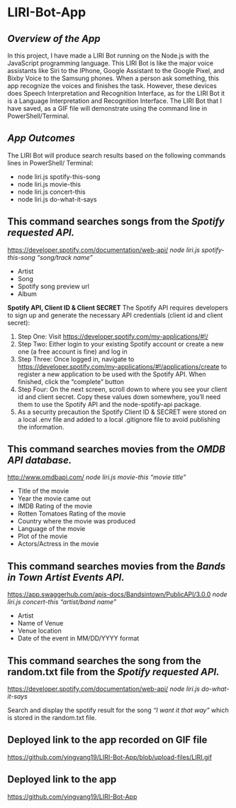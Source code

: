 # LIRI-Bot-App
## _Overview of the App_
In this project, I have made a LIRI Bot running on the Node.js with the JavaScript programming language. This LIRI Bot is like the major voice assistants like Siri to the IPhone, Google Assistant to the Google Pixel, and Bixby Voice to the Samsung phones. When a person ask something, this app recognize the voices and finishes the task. However, these devices does Speech Interpretation and Recognition Interface, as for the LIRI Bot it is a Language Interpretation and Recognition Interface. The LIRI Bot that I have saved, as a GIF file will demonstrate using the command line in PowerShell/Terminal.

## _App Outcomes_
The LIRI Bot will produce search results based on the following commands lines in PowerShell/ Terminal:

* node liri.js spotify-this-song
* node liri.js movie-this
* node liri.js concert-this  
* node liri.js do-what-it-says


## This command searches songs from the _Spotify requested API._
https://developer.spotify.com/documentation/web-api/
*node liri.js spotify-this-song “song/track name”*

* Artist
* Song
* Spotify song preview url
* Album

**Spotify API, Client ID & Client SECRET**
The Spotify API requires developers to sign up and generate the necessary API credentials (client id and client secret):
1. Step One: Visit https://developer.spotify.com/my-applications/#!/
1. Step Two: Either login to your existing Spotify account or create a new one (a free account is fine) and log in
1. Step Three: Once logged in, navigate to https://developer.spotify.com/my-applications/#!/applications/create to register a new application to be used with the Spotify API. When finished, click the “complete” button
1. Step Four: On the next screen, scroll down to where you see your client id and client secret. Copy these values down somewhere, you’ll need them to use the Spotify API and the node-spotify-api package.
1. As a security precaution the Spotify Client ID & SECRET were stored on a local .env file and added to a local .gitignore file to avoid publishing the information.

## This command searches movies from the _OMDB API database._
http://www.omdbapi.com/
*node liri.js movie-this “movie title”*

*	Title of the movie
*	Year the movie came out
*	IMDB Rating of the movie
*	Rotten Tomatoes Rating of the movie
*	Country where the movie was produced
*	Language of the movie
*	Plot of the movie
*	Actors/Actress in the movie

## This command searches movies from the _Bands in Town Artist Events API._
https://app.swaggerhub.com/apis-docs/Bandsintown/PublicAPI/3.0.0
*node liri.js concert-this “artist/band name”*

*	Artist
*	Name of Venue
*	Venue location
*	Date of the event in MM/DD/YYYY format

## This command searches the song from the random.txt file from the _Spotify requested API._
https://developer.spotify.com/documentation/web-api/
*node liri.js do-what-it-says*

Search and display the spotify result for the song _“I want it that way”_ which is stored in the random.txt file.

## Deployed link to the app recorded on GIF file
https://github.com/yingvang19/LIRI-Bot-App/blob/upload-files/LIRI.gif

## Deployed link to the app
https://github.com/yingvang19/LIRI-Bot-App

